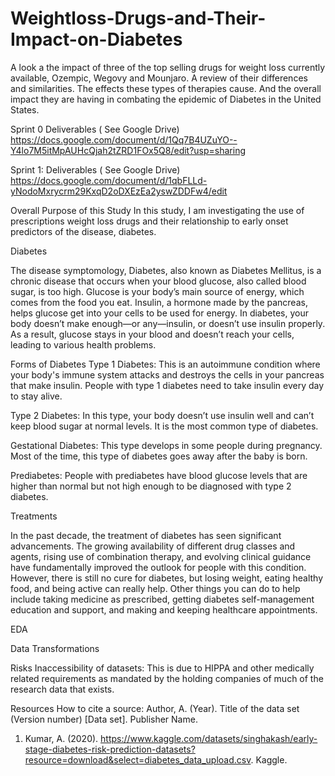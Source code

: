 # Weightloss-Drugs-and-Their-Impact-on-Diabetes
A look a the impact of three of the top selling drugs for weight loss currently available, Ozempic, Wegovy and Mounjaro. A review of their differences and similarities. The effects these types of therapies cause. And the overall impact they are having in combating the epidemic of Diabetes in the United States.

Sprint 0 Deliverables ( See Google Drive)
https://docs.google.com/document/d/1Qq7B4UZuYO--Y4lo7M5itMpAUHcQjah2tZRD1FOx5Q8/edit?usp=sharing

Sprint 1: Deliverables ( See Google Drive)
https://docs.google.com/document/d/1qbFLLd-yNodoMxrycrm29KxqD2oDXEzEa2yswZDDFw4/edit

Overall Purpose of this Study
In this study, I am investigating the use of prescriptions weight loss drugs and their relationship to early onset predictors of the disease, diabetes. 

Diabetes 

The disease symptomology, Diabetes, also known as Diabetes Mellitus, is a chronic disease that occurs when your blood glucose, also called blood sugar, is too high. Glucose is your body’s main source of energy, which comes from the food you eat. Insulin, a hormone made by the pancreas, helps glucose get into your cells to be used for energy. In diabetes, your body doesn’t make enough—or any—insulin, or doesn’t use insulin properly. As a result, glucose stays in your blood and doesn’t reach your cells, leading to various health problems.

Forms of Diabetes
Type 1 Diabetes: This is an autoimmune condition where your body's immune system attacks and destroys the cells in your pancreas that make insulin. People with type 1 diabetes need to take insulin every day to stay alive.

Type 2 Diabetes: In this type, your body doesn’t use insulin well and can’t keep blood sugar at normal levels. It is the most common type of diabetes.

Gestational Diabetes: This type develops in some people during pregnancy. Most of the time, this type of diabetes goes away after the baby is born.

Prediabetes: People with prediabetes have blood glucose levels that are higher than normal but not high enough to be diagnosed with type 2 diabetes.

Treatments

In the past decade, the treatment of diabetes has seen significant advancements. The growing availability of different drug classes and agents, rising use of combination therapy, and evolving clinical guidance have fundamentally improved the outlook for people with this condition. However, there is still no cure for diabetes, but losing weight, eating healthy food, and being active can really help. Other things you can do to help include taking medicine as prescribed, getting diabetes self-management education and support, and making and keeping healthcare appointments.

EDA

Data Transformations

Risks
Inaccessibility of datasets: This is due to HIPPA and other medically related requirements as mandated by the holding companies of much of the research data that exists. 

Resources
How to cite a source: Author, A. (Year). Title of the data set (Version number) [Data set]. Publisher Name.
1. Kumar, A. (2020). https://www.kaggle.com/datasets/singhakash/early-stage-diabetes-risk-prediction-datasets?resource=download&select=diabetes_data_upload.csv. Kaggle.
   

